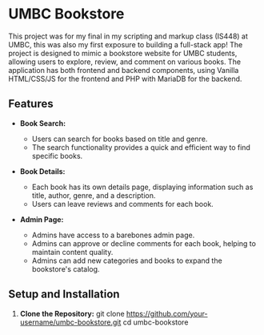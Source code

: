 # UMBC Bookstore

This project was for my final in my scripting and markup class (IS448) at UMBC, this was also my first exposure to building a full-stack app! The project is designed to mimic a bookstore website for UMBC students, allowing users to explore, review, and comment on various books. The application has both frontend and backend components, using Vanilla HTML/CSS/JS for the frontend and PHP with MariaDB for the backend.

## Features

- **Book Search:**
  - Users can search for books based on title and genre.
  - The search functionality provides a quick and efficient way to find specific books.

- **Book Details:**
  - Each book has its own details page, displaying information such as title, author, genre, and a description.
  - Users can leave reviews and comments for each book.

- **Admin Page:**
  - Admins have access to a barebones admin page.
  - Admins can approve or decline comments for each book, helping to maintain content quality.
  - Admins can add new categories and books to expand the bookstore's catalog.

## Setup and Installation

1. **Clone the Repository:**
   git clone https://github.com/your-username/umbc-bookstore.git
   cd umbc-bookstore

